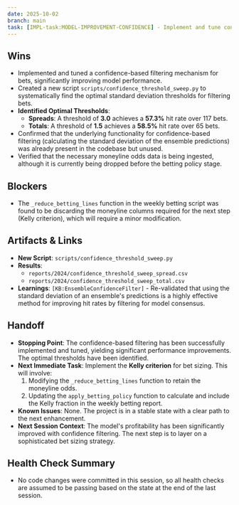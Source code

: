```yaml
---
date: 2025-10-02
branch: main
task: [IMPL-task:MODEL-IMPROVEMENT-CONFIDENCE] - Implement and tune confidence-based bet filtering.
---
```


## Wins

- Implemented and tuned a confidence-based filtering mechanism for bets, significantly improving model performance.
- Created a new script `scripts/confidence_threshold_sweep.py` to systematically find the optimal standard deviation thresholds for filtering bets.
- **Identified Optimal Thresholds**:
    - **Spreads**: A threshold of **3.0** achieves a **57.3%** hit rate over 117 bets.
    - **Totals**: A threshold of **1.5** achieves a **58.5%** hit rate over 65 bets.
- Confirmed that the underlying functionality for confidence-based filtering (calculating the standard deviation of the ensemble predictions) was already present in the codebase but unused.
- Verified that the necessary moneyline odds data is being ingested, although it is currently being dropped before the betting policy stage.

## Blockers

- The `_reduce_betting_lines` function in the weekly betting script was found to be discarding the moneyline columns required for the next step (Kelly criterion), which will require a minor modification.

## Artifacts & Links

- **New Script**: `scripts/confidence_threshold_sweep.py`
- **Results**:
    - `reports/2024/confidence_threshold_sweep_spread.csv`
    - `reports/2024/confidence_threshold_sweep_total.csv`
- **Learnings**: `[KB:EnsembleConfidenceFilter]` - Re-validated that using the standard deviation of an ensemble's predictions is a highly effective method for improving hit rates by filtering for model consensus.

## Handoff

- **Stopping Point**: The confidence-based filtering has been successfully implemented and tuned, yielding significant performance improvements. The optimal thresholds have been identified.
- **Next Immediate Task**: Implement the **Kelly criterion** for bet sizing. This will involve:
    1.  Modifying the `_reduce_betting_lines` function to retain the moneyline odds.
    2.  Updating the `apply_betting_policy` function to calculate and include the Kelly fraction in the weekly betting report.
- **Known Issues**: None. The project is in a stable state with a clear path to the next enhancement.
- **Next Session Context**: The model's profitability has been significantly improved with confidence filtering. The next step is to layer on a sophisticated bet sizing strategy.

## Health Check Summary

- No code changes were committed in this session, so all health checks are assumed to be passing based on the state at the end of the last session.
